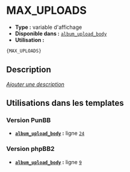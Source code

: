 # MAX_UPLOADS
* __Type :__ variable d'affichage
* __Disponible dans :__ [`album_upload_body`](../tpl/var/album_upload_body.md#readme)
* __Utilisation :__

```html
{MAX_UPLOADS}
```

## Description
[*Ajouter une description*](https://fa-tvars.appspot.com/var/MAX_UPLOADS)

## Utilisations dans les templates

### Version PunBB
* __[`album_upload_body`](../tpl/var/album_upload_body.md#readme) :__ ligne [`24`](../tpl/src/punbb/album_upload_body.tpl#L24)

### Version phpBB2
* __[`album_upload_body`](../tpl/var/album_upload_body.md#readme) :__ ligne [`9`](../tpl/src/subsilver/album_upload_body.tpl#L9)